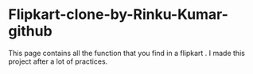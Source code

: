 # Flipkart-clone-by-Rinku-Kumar-github
This page contains all the function that you find in a flipkart . I made this project after a lot of practices.
